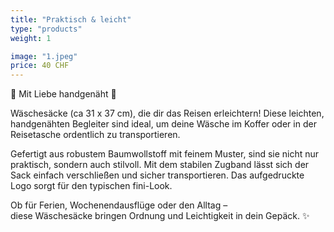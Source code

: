 ```yaml
---
title: "Praktisch & leicht"
type: "products"
weight: 1

image: "1.jpeg"
price: 40 CHF
---
```


🌿 Mit Liebe handgenäht 🌿

Wäschesäcke (ca 31 x 37 cm), die dir das Reisen erleichtern! Diese leichten, handgenähten Begleiter sind ideal, um deine Wäsche im Koffer oder in der Reisetasche ordentlich zu transportieren.

Gefertigt aus robustem Baumwollstoff mit feinem Muster, sind sie nicht nur praktisch, sondern auch stilvoll. Mit dem stabilen Zugband lässt sich der Sack einfach verschließen und sicher transportieren. Das aufgedruckte Logo sorgt für den typischen fini-Look.

Ob für Ferien, Wochenendausflüge oder den Alltag –  
diese Wäschesäcke bringen Ordnung und Leichtigkeit in dein Gepäck. ✨
